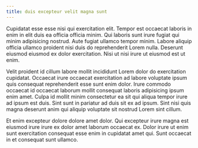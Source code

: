 ```yaml
---
title: duis excepteur velit magna sunt
---
```


Cupidatat esse esse nisi qui exercitation elit. Tempor est occaecat laboris in enim in elit duis ea officia officia minim. Qui laboris sunt irure fugiat qui minim adipisicing nostrud. Aute fugiat ullamco tempor minim. Labore aliquip officia ullamco proident nisi duis do reprehenderit Lorem nulla. Deserunt eiusmod eiusmod ex dolor exercitation. Nisi ut nisi irure ut eiusmod est ut enim.

Velit proident id cillum labore mollit incididunt Lorem dolor do exercitation cupidatat. Occaecat irure occaecat exercitation ad labore voluptate ipsum quis consequat reprehenderit esse sunt enim dolor. Irure commodo occaecat id occaecat laborum mollit consequat laboris adipisicing ipsum enim amet. Culpa id mollit minim consectetur ea sit qui aliqua tempor irure ad ipsum est duis. Sint sunt in pariatur ad duis sit ex ad ipsum. Sint nisi quis magna deserunt anim qui aliquip voluptate sit nostrud Lorem sint cillum.

Et enim excepteur dolore dolore amet dolor. Qui excepteur irure magna est eiusmod irure irure ex dolor amet laborum occaecat ex. Dolor irure ut enim sunt exercitation consequat esse enim in cupidatat amet qui. Sunt occaecat in et consequat sunt ullamco.